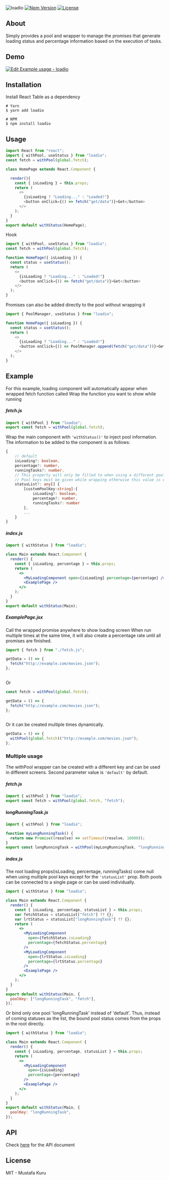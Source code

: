 
![loadio](docs/loadio.png)
[![Npm Version][npm-version-image]][npm-version-url] [![License][license-image]][license-url] 
## About

Simply provides a pool and wrapper to manage the promises that generate loading status and percentage information based on the execution of tasks.

## Demo
[![Edit Example usage - loadio](https://codesandbox.io/static/img/play-codesandbox.svg)](https://codesandbox.io/s/example-usage-loadio-loz1y?fontsize=14&hidenavigation=1&theme=dark)

## Installation

Install React Table as a dependency

```shell
# Yarn
$ yarn add loadio

# NPM
$ npm install loadio
```

## Usage


```js
import React from "react";
import { withPool, useStatus } from "loadio"; 
const fetch = withPool(global.fetch);

class HomePage extends React.Component {

  render(){
    const { isLoading } = this.props;  
    return (
      <>
        {isLoading ? "Loading..." : "Loaded!"}
        <button onClick={() => fetch("get/data")}>Get</button>
      </>
    );
  }
}
export default withStatus(HomePage);
```

Hook
```js
import { withPool, useStatus } from "loadio"; 
const fetch = withPool(global.fetch);

function HomePage({ isLoading }) {
  const status = useStatus();
  return (
    <>
      {isLoading ? "Loading..." : "Loaded!"}
      <button onClick={() => fetch("get/data")}>Get</button>
    </>
  );
}
```
Promises can also be added directly to the pool without wrapping it

```js
import { PoolManager, useStatus } from "loadio"; 

function HomePage({ isLoading }) {
  const status = useStatus();
  return (
    <>
      {isLoading ? "Loading..." : "Loaded!"}
      <button onClick={() => PoolManager.append(fetch("get/data"))}>Get</button>
    </>
  );
}
```
## Example
For this example, loading component will automatically appear when wrapped fetch function called
Wrap the function you want to show while running


##### fetch.js

```js
import { withPool } from "loadio"; 
export const fetch = withPool(global.fetch); 
```



Wrap the main component with `'withStatus()'` to inject pool information.
The information to be added to the component is as follows:

```ts
{
    // default
    isLoading?: boolean,
    percentage?: number,
    runningTasks?: number,
    // This property will only be filled to when using a different pool than 'default'
    // Pool keys must be given while wrapping otherwise this value is empty
    statusList?: any[] {
        [customPoolKey:string]:{
            isLoading?: boolean,
            percentage?: number,
            runningTasks?: number
        },
        ...
    }
}
```
##### index.js
```jsx
import { withStatus } from "loadio";

class Main extends React.Component {
  render() {
    const { isLoading, percentage } = this.props;
    return (
      <>
        <MyLoadingComponent open={isLoading} percentage={percentage} />
        <ExamplePage />
      </>
    );
  }
}
export default withStatus(Main);
```

##### ExamplePage.jsx

Call the wrapped promise anywhere to show loading screen
When run multiple times at the same time, it will also create a percentage rate until all promises are finished.


```js
import { fetch } from "./fetch.js";

getData = () => {
  fetch("http://example.com/movies.json");
};
 
```

Or


```js 
const fetch = withPool(global.fetch);

getData = () => {
  fetch("http://example.com/movies.json");
};
 
```
Or it can be created multiple times dynamically.

```js  
getData = () => {
  withPool(global.fetch)("http://example.com/movies.json");
}; 
```
### Multiple usage

The withPool wrapper can be created with a different key and can be used in different screens. Second parameter value is `'default'` by default.

##### fetch.js

```js
import { withPool } from "loadio";
export const fetch = withPool(global.fetch, "fetch"); 
```

##### longRunningTask.js

```js
import { withPool } from "loadio";

function myLongRunningTask() {
  return new Promise((resolve) => setTimeout(resolve, 10000));
}
export const longRunningTask = withPool(myLongRunningTask, "longRunningTask"); 
```

##### index.js

The root loading props(isLoading, percentage, runningTasks) come null when using multiple pool keys except for the `'statusList'` prop.
Both pools can be connected to a single page or can be used individually.

```jsx
import { withStatus } from "loadio";

class Main extends React.Component {
  render() {
    const { isLoading, percentage, statusList } = this.props;
    var fetchStatus = statusList["fetch"] ?? {};
    var lrtStatus = statusList["longRunningTask"] ?? {};
    return (
      <>
        <MyLoadingComponent
          open={fetchStatus.isLoading}
          percentage={fetchStatus.percentage}
        />
        <MyLoadingComponent
          open={lrtStatus.isLoading}
          percentage={lrtStatus.percentage}
        />
        <ExamplePage />
      </>
    );
  }
}
export default withStatus(Main, {
  poolKey: ["longRunningTask", "fetch"],
});
```
Or bind only one pool 'longRunningTask' instead of 'default'.
Thus, instead of coming statuses as the list, the bound pool status comes from the props in the root directly.

```jsx
import { withStatus } from "loadio";

class Main extends React.Component {
  render() {
    const { isLoading, percentage, statusList } = this.props;
    return (
      <>
        <MyLoadingComponent
          open={isLoading}
          percentage={percentage}
        />
        <ExamplePage />
      </>
    );
  }
}
export default withStatus(Main, {
  poolKey: "longRunningTask",
});
```
## API
Check [here](https://hepter.github.io/loadio/modules) for the API document 
## License

MIT - Mustafa Kuru


[license-image]: http://img.shields.io/npm/l/loadio.svg
[license-url]: LICENSE 
[npm-version-image]: https://img.shields.io/npm/v/loadio.svg
[npm-version-url]: https://www.npmjs.com/package/loadio